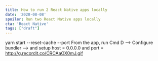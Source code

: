 ```yaml
---
title: How to run 2 React Native apps locally
date: '2020-08-08'
spoiler: Run two React Native apps locally
cta: 'React Native'
tags: ["draft"]
---
```


yarn start --reset-cache --port <port number>
From the app, run Cmd D --> Configure bundler --> and setup host = 0.0.0.0 and port = <port number>
http://g.recordit.co/CRCAaOX0mJ.gif